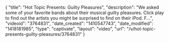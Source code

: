 {
    "title": "Hot Topic Presents: Guilty Pleasures",
    "description": "We asked some of your favorite bands about their musical guilty pleasures. Click play to find out the artists you might be surprised to find on their iPod. F...",
    "videoid": "3764831",
    "date_created": "1410547743",
    "date_modified": "1418181985",
    "type": "captivate",
    "layout": "video",
    "url": "\/v\/hot-topic-presents-guilty-pleasures\/3764831"
}
